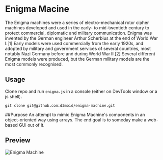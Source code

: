 # Enigma Macine
The Enigma machines were a series of electro-mechanical rotor cipher machines developed and used in the early- to mid-twentieth century to protect commercial, diplomatic and military communication. Enigma was invented by the German engineer Arthur Scherbius at the end of World War I.[1] Early models were used commercially from the early 1920s, and adopted by military and government services of several countries, most notably Nazi Germany before and during World War II.[2] Several different Enigma models were produced, but the German military models are the most commonly recognised.

## Usage
Clone repo and run `enigma.js` in a console (either on DevTools window or a js shell).
```
git clone git@github.com:d3moid/enigma-machine.git
```

##Purpose
An attempt to mimic Enigma Machine's components in an object-oriented way using arrays. The end goal is to someday make a web-based GUI out of it.

## Preview
![Enigma Machine](https://upload.wikimedia.org/wikipedia/commons/2/27/Enigma-plugboard.jpg)
